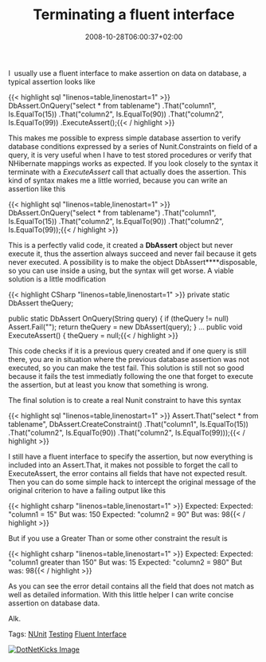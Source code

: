 ﻿---
title: "Terminating a fluent interface"
description: ""
date: 2008-10-28T06:00:37+02:00
draft: false
tags: [Testing]
categories: [Testing]
---
I  usually use a fluent interface to make assertion on data on database, a typical assertion looks like

{{< highlight sql "linenos=table,linenostart=1" >}}
DbAssert.OnQuery("select *  from tablename")
   .That("column1", Is.EqualTo(15))
   .That("column2", Is.EqualTo(90))
   .That("column2", Is.EqualTo(99))
   .ExecuteAssert();{{< / highlight >}}

<!-- Code inserted with Steve Dunn's Windows Live Writer Code Formatter Plugin.  http://dunnhq.com -->

This makes me possible to express simple database assertion to verify database conditions expressed by a series of Nunit.Constraints on field of a query, it is very useful when I have to test stored procedures or verify that NHibernate mappings works as expected. If you look closely to the syntax it terminate with a *ExecuteAssert* call that actually does the assertion. This kind of syntax makes me a little worried, because you can write an assertion like this

{{< highlight sql "linenos=table,linenostart=1" >}}
DbAssert.OnQuery("select *  from tablename")
   .That("column1", Is.EqualTo(15))
   .That("column2", Is.EqualTo(90))
   .That("column2", Is.EqualTo(99));{{< / highlight >}}

<!-- Code inserted with Steve Dunn's Windows Live Writer Code Formatter Plugin.  http://dunnhq.com -->

This is a perfectly valid code, it created a  **DbAssert** object but never execute it, thus the assertion always succeed and never fail because it gets never executed. A possibility is to make the object DbAssert****disposable, so you can use inside a using, but the syntax will get worse. A viable solution is a little modification

{{< highlight CSharp "linenos=table,linenostart=1" >}}
private static DbAssert theQuery;

public static DbAssert OnQuery(String query)
{
    if (theQuery != null) Assert.Fail("");
    return theQuery = new DbAssert(query);
}
...
public void ExecuteAssert()
  {
     theQuery = null;{{< / highlight >}}

<!-- Code inserted with Steve Dunn's Windows Live Writer Code Formatter Plugin.  http://dunnhq.com -->

This code checks if it is a previous query created and if one query is still there, you are in situation where the previous database assertion was not executed, so you can make the test fail. This solution is still not so good because it fails the test immediatly following the one that forget to execute the assertion, but at least you know that something is wrong.

The final solution is to create a real Nunit constraint to have this syntax

{{< highlight sql "linenos=table,linenostart=1" >}}
Assert.That("select *  from tablename",
  DbAssert.CreateConstraint()
   .That("column1", Is.EqualTo(15))
   .That("column2", Is.EqualTo(90))
   .That("column2", Is.EqualTo(99)));{{< / highlight >}}

<!-- Code inserted with Steve Dunn's Windows Live Writer Code Formatter Plugin.  http://dunnhq.com -->

I still have a fluent interface to specify the assertion, but now everything is included into an Assert.That, it makes not possible to forget the call to ExecuteAssert, the error contains all fields that have not expected result. Then you can do some simple hack to intercept the original message of the original criterion to have a failing output like this

{{< highlight csharp "linenos=table,linenostart=1" >}}
  Expected:   Expected: "column1 = 15"
  But was:  150
  Expected: "column2 = 90"
  But was:  98{{< / highlight >}}

<!-- Code inserted with Steve Dunn's Windows Live Writer Code Formatter Plugin.  http://dunnhq.com -->

But if you use a Greater Than or some other constraint the result is

{{< highlight csharp "linenos=table,linenostart=1" >}}
  Expected:   Expected: "column1 greater than 150"
  But was:  15
  Expected: "column2  =  980"
  But was:  98{{< / highlight >}}

<!-- Code inserted with Steve Dunn's Windows Live Writer Code Formatter Plugin.  http://dunnhq.com -->

As you can see the error detail contains all the field that does not match as well as detailed information. With this little helper I can write concise assertion on database data.

Alk.

Tags: [NUnit](http://technorati.com/tag/NUnit) [Testing](http://technorati.com/tag/Testing) [Fluent Interface](http://technorati.com/tag/Fluent%20Interface)

<script type="text/javascript">var dzone_url = 'http://www.codewrecks.com/blog/index.php/2008/10/28/terminating-a-fluent-interface/';</script><script type="text/javascript">var dzone_title = 'Terminating a fluent interface.';</script><script type="text/javascript">var dzone_blurb = 'Terminating a fluent interface.';</script><script type="text/javascript">var dzone_style = '2';</script><script language="javascript" src="http://widgets.dzone.com/widgets/zoneit.js"></script> 

[![DotNetKicks Image](http://www.dotnetkicks.com/Services/Images/KickItImageGenerator.ashx?url=http://www.codewrecks.com/blog/index.php/2008/10/28/terminating-a-fluent-interface/&amp;bgcolor=0080C0&amp;fgcolor=FFFFFF&amp;border=000000&amp;cbgcolor=D4E1ED&amp;cfgcolor=000000)](http://www.dotnetkicks.com/kick/?url=http://www.codewrecks.com/blog/index.php/2008/10/28/terminating-a-fluent-interface/)
